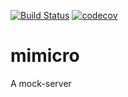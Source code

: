 [![Build Status](https://travis-ci.org/pokidovea/mimicro.svg?branch=master)](https://travis-ci.org/pokidovea/mimicro) [![codecov](https://codecov.io/gh/pokidovea/mimicro/branch/master/graph/badge.svg)](https://codecov.io/gh/pokidovea/mimicro)

# mimicro

A mock-server
